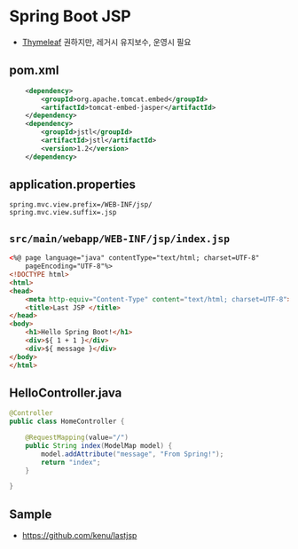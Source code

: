 # Spring Boot JSP
* [Thymeleaf](/mib/spring/thymeleaf) 권하지만, 레거시 유지보수, 운영시 필요

## pom.xml
```xml
    <dependency>
        <groupId>org.apache.tomcat.embed</groupId>
        <artifactId>tomcat-embed-jasper</artifactId>
    </dependency>
    <dependency>
        <groupId>jstl</groupId>
        <artifactId>jstl</artifactId>
        <version>1.2</version>
    </dependency>
```

## application.properties
```
spring.mvc.view.prefix=/WEB-INF/jsp/
spring.mvc.view.suffix=.jsp
```

## `src/main/webapp/WEB-INF/jsp/index.jsp`
```html
<%@ page language="java" contentType="text/html; charset=UTF-8"
    pageEncoding="UTF-8"%>
<!DOCTYPE html>
<html>
<head>
    <meta http-equiv="Content-Type" content="text/html; charset=UTF-8">
    <title>Last JSP	</title>
</head>
<body>
    <h1>Hello Spring Boot!</h1>
    <div>${ 1 + 1 }</div>
    <div>${ message }</div>
</body>
</html>
```

## HelloController.java
```java
@Controller
public class HomeController {

    @RequestMapping(value="/")
    public String index(ModelMap model) {
        model.addAttribute("message", "From Spring!");
        return "index";
    }

}
```

## Sample
* https://github.com/kenu/lastjsp
